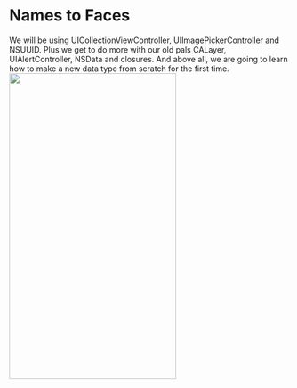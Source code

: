 # Names to Faces

We will be using UICollectionViewController, UIImagePickerController and NSUUID. Plus we get to do more with our old pals CALayer, UIAlertController, NSData and closures. And above all, we are going to learn how to make a new data type from scratch for the first time.
<img src="https://user-images.githubusercontent.com/87249316/225038557-18ff41cd-2725-4aa2-9116-e23e71e1ae77.png" width="300" height="550">

